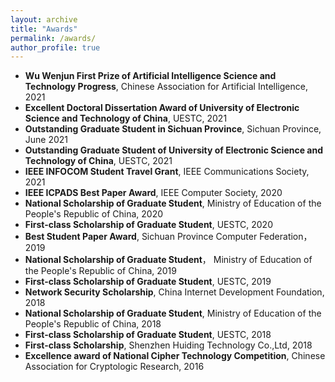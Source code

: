 ```yaml
---
layout: archive
title: "Awards"
permalink: /awards/
author_profile: true
---
```


*  **Wu Wenjun First Prize of Artificial Intelligence Science and Technology Progress**, Chinese Association for Artificial Intelligence, 2021
*  **Excellent Doctoral Dissertation Award of University of Electronic Science and Technology of China**,  UESTC, 2021
* **Outstanding Graduate Student in Sichuan Province**, Sichuan Province, June 2021
* **Outstanding Graduate Student of University of Electronic Science and Technology of China**, UESTC,  2021
* **IEEE INFOCOM Student Travel Grant**, IEEE Communications Society, 2021
* **IEEE ICPADS Best Paper Award**, IEEE Computer Society, 2020
* **National Scholarship of Graduate Student**, Ministry of Education of the People's Republic of China, 2020
* **First-class Scholarship of Graduate Student**, UESTC, 2020
* **Best Student Paper Award**, Sichuan Province Computer Federation， 2019
* **National Scholarship of Graduate Student**， Ministry of Education of the People's Republic of China, 2019
* **First-class Scholarship of Graduate Student**, UESTC, 2019
* **Network Security Scholarship**, China Internet Development Foundation, 2018
* **National Scholarship of Graduate Student**,  Ministry of Education of the People's Republic of China, 2018
* **First-class Scholarship of Graduate Student**, UESTC, 2018
* **First-class Scholarship**, Shenzhen Huiding Technology Co.,Ltd, 2018
* **Excellence award of National Cipher Technology Competition**, Chinese Association for Cryptologic Research, 2016

   

